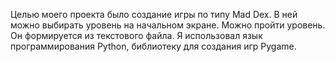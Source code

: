 Целью моего проекта было создание игры по типу Mad Dex. В ней можно выбирать уровень на начальном экране. Можно пройти уровень. Он формируется из текстового файла. Я использовал язык программирования Python, библиотеку для создания игр Pygame.
